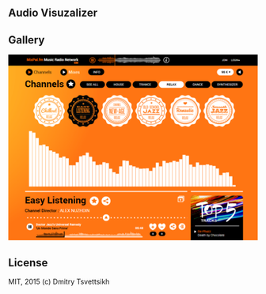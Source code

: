 ## Audio Visuzalizer

## Gallery
[![mixpal.fm](./gallery/mixpal.png?raw=true "mixpal.fm")](https://mixpal.fm/easy-listening)

## License

MIT, 2015 (c) Dmitry Tsvettsikh
